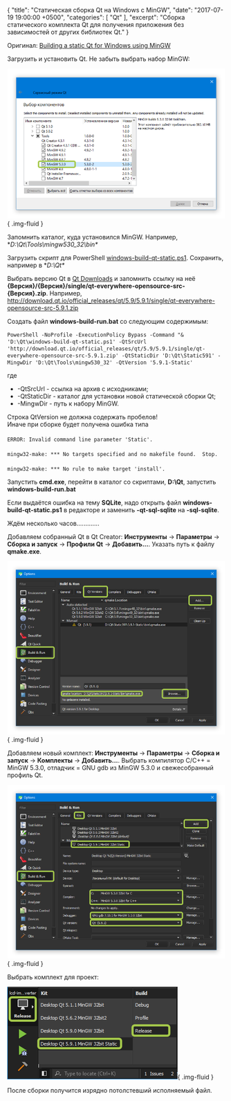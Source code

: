 {
  "title": "Статическая сборка Qt на Windows с MinGW",
  "date": "2017-07-19 19:00:00 +0500",
  "categories": [ "Qt" ],
  "excerpt": "Сборка статического комплекта Qt для получения приложения без зависимостей от других библиотек Qt."
}

Оригинал: [Building a static Qt for Windows using MinGW](https://wiki.qt.io/Building_a_static_Qt_for_Windows_using_MinGW)

Загрузить и установить Qt. Не забыть выбрать набор MinGW:

![Установка](assets/images/posts/2017/07/19/qt-static-build-on-windows-with-mingw-1.png){ .img-fluid }

Запомнить каталог, куда установился MinGW. Например, **D:\Qt\Tools\mingw530_32\bin\**

Загрузить скрипт для PowerShell [windows-build-qt-static.ps1](https://sourceforge.net/p/qtlmovie/code/ci/v1.2.16/tree/build/windows-build-qt-static.ps1?format=raw).
Сохранить, например в **D:\Qt\**

Выбрать версию Qt в [Qt Downloads](http://download.qt.io/official_releases/qt/) и запомнить ссылку на неё **{Версия}/{Версия}/single/qt-everywhere-opensource-src-{Версия}.zip**. Например, http://download.qt.io/official_releases/qt/5.9/5.9.1/single/qt-everywhere-opensource-src-5.9.1.zip

Создать файл **windows-build-run.bat** со следующим содержимым:
```
PowerShell -NoProfile -ExecutionPolicy Bypass -Command "& 'D:\Qt\windows-build-qt-static.ps1' -QtSrcUrl 'http://download.qt.io/official_releases/qt/5.9/5.9.1/single/qt-everywhere-opensource-src-5.9.1.zip' -QtStaticDir 'D:\Qt\Static591' -MingwDir 'D:\Qt\Tools\mingw530_32' -QtVersion '5.9.1-Static'
```
где
  * -QtSrcUrl - ссылка на архив с исходниками;
  * -QtStaticDir - каталог для установки новой статической сборки Qt;
  * -MingwDir - путь к набору MinGW.

<div class="alert alert-warning" role="alert">
Строка QtVersion не должна содержать пробелов!<br>
Иначе при сборке будет получена ошибка типа
<code><br>
ERROR: Invalid command line parameter 'Static'.<br>
mingw32-make: *** No targets specified and no makefile found.  Stop.<br>
mingw32-make: *** No rule to make target 'install'.
</code>
</div>

Запустить **cmd.exe**, перейти в каталог со скриптами, **D:\\Qt**, запустить **windows-build-run.bat**

Если выдаётся ошибка на тему **SQLite**, надо открыть файл **windows-build-qt-static.ps1** в редакторе и заменить **-qt-sql-sqlite** на **-sql-sqlite**.

Ждём несколько часов.............

Добавляем собранный Qt в Qt Creator: **Инструменты** → **Параметры** → **Сборка и запуск** → **Профили Qt** → **Добавить...**. Указать путь к файлу **qmake.exe**.

![Версии Qt](assets/images/posts/2017/07/19/qt-static-build-on-windows-with-mingw-2.png){ .img-fluid }

Добавляем новый комплект: **Инструменты** → **Параметры** → **Сборка и запуск** → **Комплекты** → **Добавить...**. Выбрать компилятор C/C++ = MinGW 5.3.0, отладчик = GNU gdb из MinGW 5.3.0 и свежесобранный профиль Qt.

![Комплекты](assets/images/posts/2017/07/19/qt-static-build-on-windows-with-mingw-3.png){ .img-fluid }

Выбрать комплект для проект:

![выбор комплекта](assets/images/posts/2017/07/19/qt-static-build-on-windows-with-mingw-4.png){ .img-fluid }

После сборки получится изрядно потолстевший исполняемый файл.
